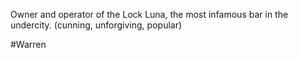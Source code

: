 Owner and operator of the Lock Luna, the most infamous bar in the undercity. (cunning, unforgiving, popular)

#Warren
